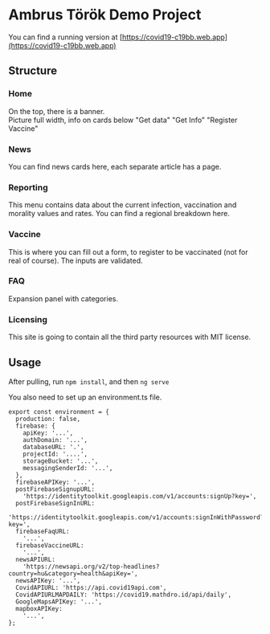 # Ambrus Török Demo Project

You can find a running version at [https://covid19-c19bb.web.app](https://covid19-c19bb.web.app)

## Structure

### Home

On the top, there is a banner.  
Picture full width, info on cards below
"Get data"
"Get Info"
"Register Vaccine"

### News

You can find news cards here, each separate article has a page.

### Reporting

This menu contains data about the current infection, vaccination and morality values and rates. You can find a regional breakdown here.

### Vaccine

This is where you can fill out a form, to register to be vaccinated (not for real of course). The inputs are validated.

### FAQ

Expansion panel with categories.

### Licensing

This site is going to contain all the third party resources with MIT license.

## Usage

After pulling, run `npm install`, and then `ng serve`

You also need to set up an environment.ts file.
```
export const environment = {
  production: false,
  firebase: {
    apiKey: '...',
    authDomain: '...',
    databaseURL: '.',
    projectId: '....',
    storageBucket: '...',
    messagingSenderId: '...',
  },
  firebaseAPIKey: '...',
  postFirebaseSignupURL:
    'https://identitytoolkit.googleapis.com/v1/accounts:signUp?key=',
  postFirebaseSignInURL:
    'https://identitytoolkit.googleapis.com/v1/accounts:signInWithPassword?key=',
  firebaseFaqURL:
    '...',
  firebaseVaccineURL:
    '...',
  newsAPIURL:
    'https://newsapi.org/v2/top-headlines?country=hu&category=health&apiKey=',
  newsAPIKey: '...',
  CovidAPIURL: 'https://api.covid19api.com',
  CovidAPIURLMAPDAILY: 'https://covid19.mathdro.id/api/daily',
  GoogleMapsAPIKey: '...',
  mapboxAPIKey:
    '...',
};
```
